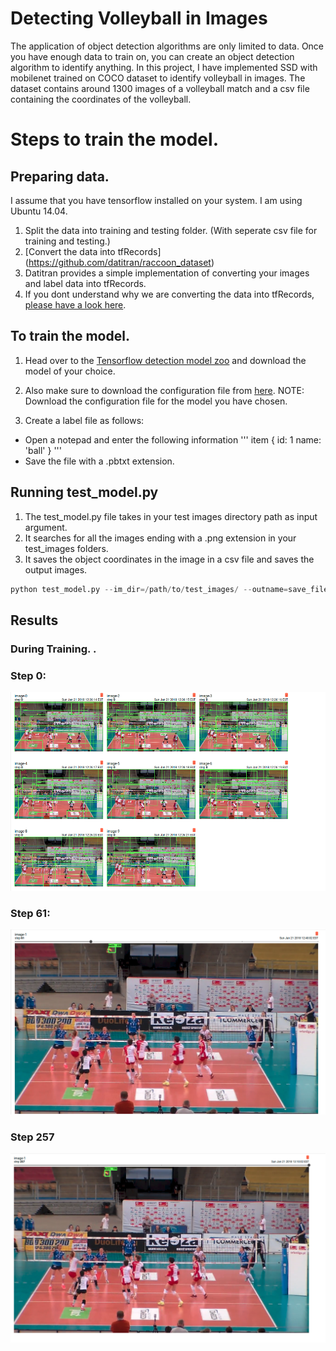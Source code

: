 # Detecting Volleyball in Images



The application of object detection algorithms are only limited to data. Once you have enough data to train on, you can create an object detection algorithm to identify anything. In this project, I have implemented SSD with mobilenet trained on COCO dataset to identify volleyball in images. The dataset contains around 1300 images of a volleyball match and a csv file containing the coordinates of the volleyball. 

# Steps to train the model. 
## Preparing data.

I assume that you have tensorflow installed on your system. I am using Ubuntu 14.04. 

1. Split the data into training and testing folder. (With seperate csv file for training and testing.)
2. [Convert the data into tfRecords] (https://github.com/datitran/raccoon_dataset) 
3. Datitran provides a simple implementation of converting your images and label data into tfRecords. 
4. If you dont understand why we are converting the data into tfRecords, [please have a look here](http://warmspringwinds.github.io/tensorflow/tf-slim/2016/12/21/tfrecords-guide/).

## To train the model. 

1. Head over to the [Tensorflow detection model zoo](https://github.com/tensorflow/models/blob/master/research/object_detection/g3doc/detection_model_zoo.md) and download the model of your choice. 

2. Also make sure to download the configuration file from [here](https://github.com/tensorflow/models/tree/master/research/object_detection/samples/configs). NOTE: Download the configuration file for the model you have chosen.

3. Create a label file as follows:
- Open a notepad and enter the following information
'''
item {
  id: 1
  name: 'ball'
}
'''
- Save the file with a .pbtxt extension. 

## Running test_model.py

1. The test_model.py file takes in your test images directory path as input argument.
2. It searches for all the images ending with a .png extension in your test_images folders.
3. It saves the object coordinates in the image in a csv file and saves the output images. 

```python 
python test_model.py --im_dir=/path/to/test_images/ --outname=save_file_name.csv
```


## Results

### During Training. .

### Step 0:

![alt text](https://raw.githubusercontent.com/shreyas0906/Detecting-Volleyball/master/SSD_initial.png)

### Step 61:

![alt text](https://raw.githubusercontent.com/shreyas0906/Detecting-Volleyball/master/SSD-61.png)

### Step 257

![alt text](https://raw.githubusercontent.com/shreyas0906/Detecting-Volleyball/master/SSD-257.png)

